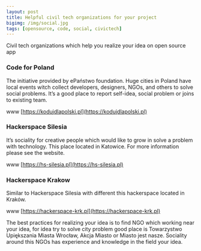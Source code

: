 ```yaml
---
layout: post
title: Helpful civil tech organizations for your project
bigimg: /img/social.jpg
tags: [opensource, code, social, civictech]
---
```



Civil tech organizations which help you realize your idea on open source app

### Code for Poland

The initiative provided by ePaństwo foundation. Huge cities in Poland have local events witch collect developers, designers, NGOs, and others to solve social problems. It’s a good place to report self-idea, social problem or joins to existing team. 

www [https://kodujdlapolski.pl](https://kodujdlapolski.pl)


### Hackerspace Silesia

It’s sociality for creative people which would like to grow in solve a problem with technology. This place located in Katowice. For more information please see the website. 

www [https://hs-silesia.pl](https://hs-silesia.pl)


### Hackerspace Krakow

Similar to Hackerspace Silesia with different this hackerspace located in Kraków. 

www [https://hackerspace-krk.pl](https://hackerspace-krk.pl)



The best practices for realizing your idea is to find NGO which working near your idea, for idea try to solve city problem good place is Towarzystwo Upiększania Miasta Wrocław,  Akcja Miasto or Miasto jest nasze. Sociality around this NGOs has experience and knowledge in the field your idea. 


 



